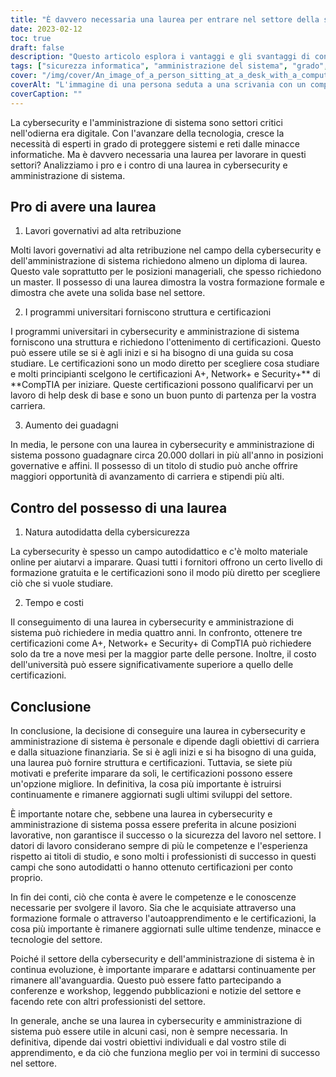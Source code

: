 ```yaml
---
title: "È davvero necessaria una laurea per entrare nel settore della sicurezza informatica e dell'amministrazione di sistema?"
date: 2023-02-12
toc: true
draft: false
description: "Questo articolo esplora i vantaggi e gli svantaggi di conseguire una laurea nei settori della cybersecurity e dell'amministrazione di sistema, comprese le opportunità di lavoro, le certificazioni, le considerazioni sui tempi e sui costi."
tags: ["sicurezza informatica", "amministrazione del sistema", "grado", "certificazioni", "avanzamento di carriera", "potenziale salariale", "tempi e costi", "lavori governativi", "autodidatta", "formazione online", "Certificazioni CompTIA"]
cover: "/img/cover/An_image_of_a_person_sitting_at_a_desk_with_a_computer.png"
coverAlt: "L'immagine di una persona seduta a una scrivania con un computer davanti a sé, circondata da libri, risorse online e materiali di certificazione, simboleggia i diversi percorsi per acquisire conoscenze e competenze in materia di cybersecurity e amministrazione di sistema."
coverCaption: ""
---
```


La cybersecurity e l'amministrazione di sistema sono settori critici nell'odierna era digitale. Con l'avanzare della tecnologia, cresce la necessità di esperti in grado di proteggere sistemi e reti dalle minacce informatiche. Ma è davvero necessaria una laurea per lavorare in questi settori? Analizziamo i pro e i contro di una laurea in cybersecurity e amministrazione di sistema.

## Pro di avere una laurea

1. Lavori governativi ad alta retribuzione

Molti lavori governativi ad alta retribuzione nel campo della cybersecurity e dell'amministrazione di sistema richiedono almeno un diploma di laurea. Questo vale soprattutto per le posizioni manageriali, che spesso richiedono un master. Il possesso di una laurea dimostra la vostra formazione formale e dimostra che avete una solida base nel settore.

2. I programmi universitari forniscono struttura e certificazioni

I programmi universitari in cybersecurity e amministrazione di sistema forniscono una struttura e richiedono l'ottenimento di certificazioni. Questo può essere utile se si è agli inizi e si ha bisogno di una guida su cosa studiare. Le certificazioni sono un modo diretto per scegliere cosa studiare e molti principianti scelgono le certificazioni A+, Network+ e Security+** di **CompTIA per iniziare. Queste certificazioni possono qualificarvi per un lavoro di help desk di base e sono un buon punto di partenza per la vostra carriera.

3. Aumento dei guadagni

In media, le persone con una laurea in cybersecurity e amministrazione di sistema possono guadagnare circa 20.000 dollari in più all'anno in posizioni governative e affini. Il possesso di un titolo di studio può anche offrire maggiori opportunità di avanzamento di carriera e stipendi più alti.

## Contro del possesso di una laurea

1. Natura autodidatta della cybersicurezza

La cybersecurity è spesso un campo autodidattico e c'è molto materiale online per aiutarvi a imparare. Quasi tutti i fornitori offrono un certo livello di formazione gratuita e le certificazioni sono il modo più diretto per scegliere ciò che si vuole studiare.

2. Tempo e costi

Il conseguimento di una laurea in cybersecurity e amministrazione di sistema può richiedere in media quattro anni. In confronto, ottenere tre certificazioni come A+, Network+ e Security+ di CompTIA può richiedere solo da tre a nove mesi per la maggior parte delle persone. Inoltre, il costo dell'università può essere significativamente superiore a quello delle certificazioni.

## Conclusione

In conclusione, la decisione di conseguire una laurea in cybersecurity e amministrazione di sistema è personale e dipende dagli obiettivi di carriera e dalla situazione finanziaria. Se si è agli inizi e si ha bisogno di una guida, una laurea può fornire struttura e certificazioni. Tuttavia, se siete più motivati e preferite imparare da soli, le certificazioni possono essere un'opzione migliore. In definitiva, la cosa più importante è istruirsi continuamente e rimanere aggiornati sugli ultimi sviluppi del settore.

È importante notare che, sebbene una laurea in cybersecurity e amministrazione di sistema possa essere preferita in alcune posizioni lavorative, non garantisce il successo o la sicurezza del lavoro nel settore. I datori di lavoro considerano sempre di più le competenze e l'esperienza rispetto ai titoli di studio, e sono molti i professionisti di successo in questi campi che sono autodidatti o hanno ottenuto certificazioni per conto proprio.

In fin dei conti, ciò che conta è avere le competenze e le conoscenze necessarie per svolgere il lavoro. Sia che le acquisiate attraverso una formazione formale o attraverso l'autoapprendimento e le certificazioni, la cosa più importante è rimanere aggiornati sulle ultime tendenze, minacce e tecnologie del settore.

Poiché il settore della cybersecurity e dell'amministrazione di sistema è in continua evoluzione, è importante imparare e adattarsi continuamente per rimanere all'avanguardia. Questo può essere fatto partecipando a conferenze e workshop, leggendo pubblicazioni e notizie del settore e facendo rete con altri professionisti del settore.

In generale, anche se una laurea in cybersecurity e amministrazione di sistema può essere utile in alcuni casi, non è sempre necessaria. In definitiva, dipende dai vostri obiettivi individuali e dal vostro stile di apprendimento, e da ciò che funziona meglio per voi in termini di successo nel settore.

